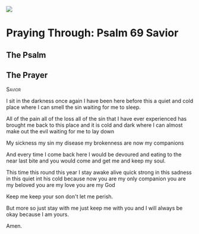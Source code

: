 <img class="intro-right" src="/images/art-paris-psalter.jpg">

# Praying Through: Psalm 69 Savior

## The Psalm

## The Prayer

<div style="font-variant: small-caps;">
Savior
</div>


I sit in the darkness once again
I have been here before
this a quiet and cold place
where I can smell the sin
waiting for me to sleep.

All of the pain
all of the loss
all of the sin
that I have ever experienced
has brought me back to this place
and it is cold and dark
where I can almost make out the evil
waiting for me to lay down

My sickness
my sin
my disease
my brokenness
are now my companions

And every time
I come back here
I would be devoured
and eating to the near last bite
and you would come and get me
and keep my soul.

This time
this round
this year
I stay awake
alive
quick
strong
in this sadness
in this quiet
int his cold
because now you are my only companion
you are my beloved
you are my love
you are my God

Keep me
keep your son
don't let me perish.

But more so
just stay with me
just keep me with you
and I will always be okay
because I am yours.


Amen.
